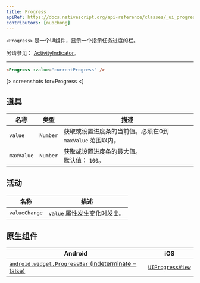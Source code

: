```yaml
---
title: Progress
apiRef: https://docs.nativescript.org/api-reference/classes/_ui_progress_.progress
contributors: [nuochong]
---
```


`<Progress>` 是一个UI组件，显示一个指示任务进度的栏。

另请参见： [ActivityIndicator](/en/docs/elements/components/activity-indicator)。

---

```html
<Progress :value="currentProgress" />
```

[> screenshots for=Progress <]

## 道具

| 名称 | 类型 | 描述 |
|------|------|-------------|
| `value` | `Number` | 获取或设置进度条的当前值。必须在0到 `maxValue` 范围以内。
| `maxValue` | `Number` | 获取或设置进度条的最大值。<br/>默认值： `100`。

## 活动

| 名称 | 描述 |
|------|-------------|
| `valueChange` |  `value` 属性发生变化时发出。

## 原生组件

| Android | iOS |
|---------|-----|
| [`android.widget.ProgressBar` (indeterminate = false)](https://developer.android.com/reference/android/widget/ProgressBar.html) | [`UIProgressView`](https://developer.apple.com/documentation/uikit/uiprogressview)
